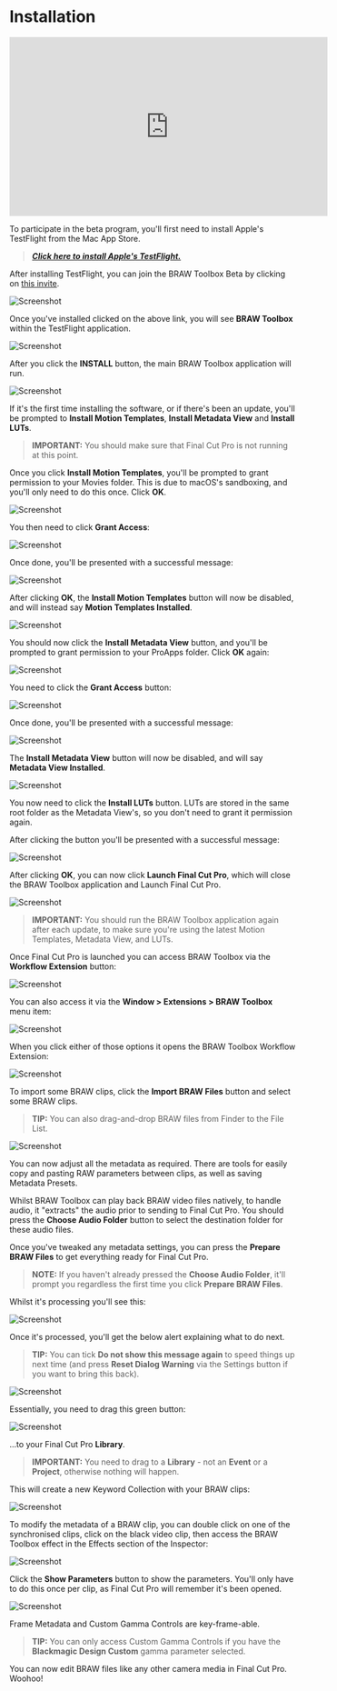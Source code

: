 # Installation

<iframe width="560" height="315" src="https://www.youtube-nocookie.com/embed/ybuRAGcTPuo" title="YouTube video player" frameborder="0" allow="accelerometer; autoplay; clipboard-write; encrypted-media; gyroscope; picture-in-picture; web-share" allowfullscreen></iframe>

To participate in the beta program, you'll first need to install Apple's TestFlight from the Mac App Store.

> **_[Click here to install Apple's TestFlight.](https://apps.apple.com/us/app/testflight/id899247664)_**

After installing TestFlight, you can join the BRAW Toolbox Beta by clicking on [this invite](https://testflight.apple.com/join/dbWjWl8e).

![Screenshot](static/testflight-01.png)

Once you've installed clicked on the above link, you will see **BRAW Toolbox** within the TestFlight application.

![Screenshot](static/testflight-02.png)

After you click the **INSTALL** button, the main BRAW Toolbox application will run.

![Screenshot](static/install-01.png)

If it's the first time installing the software, or if there's been an update, you'll be prompted to **Install Motion Templates**, **Install Metadata View** and **Install LUTs**.

> **IMPORTANT:** You should make sure that Final Cut Pro is not running at this point.

Once you click **Install Motion Templates**, you'll be prompted to grant permission to your Movies folder. This is due to macOS's sandboxing, and you'll only need to do this once. Click **OK**.

![Screenshot](static/install-02.png)

You then need to click **Grant Access**:

![Screenshot](static/install-03.png)

Once done, you'll be presented with a successful message:

![Screenshot](static/install-04.png)

After clicking **OK**, the **Install Motion Templates** button will now be disabled, and will instead say **Motion Templates Installed**.

![Screenshot](static/install-05.png)

You should now click the **Install Metadata View** button, and you'll be prompted to grant permission to your ProApps folder. Click **OK** again:

![Screenshot](static/install-07.png)

You need to click the **Grant Access** button:

![Screenshot](static/install-06.png)

Once done, you'll be presented with a successful message:

![Screenshot](static/install-08.png)

The **Install Metadata View** button will now be disabled, and will say **Metadata View Installed**.

![Screenshot](static/install-21.png)

You now need to click the **Install LUTs** button. LUTs are stored in the same root folder as the Metadata View's, so you don't need to grant it permission again.

After clicking the button you'll be presented with a successful message:

![Screenshot](static/install-22.png)

After clicking **OK**, you can now click **Launch Final Cut Pro**, which will close the BRAW Toolbox application and Launch Final Cut Pro.

![Screenshot](static/install-09.png)

> **IMPORTANT:** You should run the BRAW Toolbox application again after each update, to make sure you're using the latest Motion Templates, Metadata View, and LUTs.

Once Final Cut Pro is launched you can access BRAW Toolbox via the **Workflow Extension** button:

![Screenshot](static/install-10.png)

You can also access it via the **Window > Extensions > BRAW Toolbox** menu item:

![Screenshot](static/install-11.png)

When you click either of those options it opens the BRAW Toolbox Workflow Extension:

![Screenshot](static/install-12.png)

To import some BRAW clips, click the **Import BRAW Files** button and select some BRAW clips.

> **TIP:** You can also drag-and-drop BRAW files from Finder to the File List.

![Screenshot](static/install-13.png)

You can now adjust all the metadata as required. There are tools for easily copy and pasting RAW parameters between clips, as well as saving Metadata Presets.

Whilst BRAW Toolbox can play back BRAW video files natively, to handle audio, it "extracts" the audio prior to sending to Final Cut Pro. You should press the **Choose Audio Folder** button to select the destination folder for these audio files.

Once you've tweaked any metadata settings, you can press the **Prepare BRAW Files** to get everything ready for Final Cut Pro.

> **NOTE:** If you haven't already pressed the **Choose Audio Folder**, it'll prompt you regardless the first time you click **Prepare BRAW Files**.

Whilst it's processing you'll see this:

![Screenshot](static/install-23.png)

Once it's processed, you'll get the below alert explaining what to do next.

> **TIP:** You can tick **Do not show this message again** to speed things up next time (and press **Reset Dialog Warning** via the Settings button if you want to bring this back).

![Screenshot](static/install-14.png)

Essentially, you need to drag this green button:

![Screenshot](static/install-15.png)

...to your Final Cut Pro **Library**.

> **IMPORTANT:** You need to drag to a **Library** - not an **Event** or a **Project**, otherwise nothing will happen.

This will create a new Keyword Collection with your BRAW clips:

![Screenshot](static/install-16.png)

To modify the metadata of a BRAW clip, you can double click on one of the synchronised clips, click on the black video clip, then access the BRAW Toolbox effect in the Effects section of the Inspector:

![Screenshot](static/install-17.png)

Click the **Show Parameters** button to show the parameters. You'll only have to do this once per clip, as Final Cut Pro will remember it's been opened.

![Screenshot](static/install-18.png)

Frame Metadata and Custom Gamma Controls are key-frame-able.

> **TIP:** You can only access Custom Gamma Controls if you have the **Blackmagic Design Custom** gamma parameter selected.

You can now edit BRAW files like any other camera media in Final Cut Pro. Woohoo!